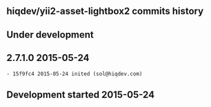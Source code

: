 hiqdev/yii2-asset-lightbox2 commits history
-------------------------------------------

## Under development


## 2.7.1.0 2015-05-24

    - 15f9fc4 2015-05-24 inited (sol@hiqdev.com)

## Development started 2015-05-24

